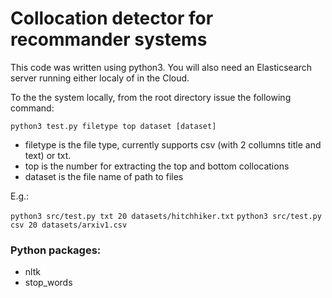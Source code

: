 # Collocation detector for recommander systems

This code was written using python3.
You will also need an Elasticsearch server running either localy of in the Cloud.

To the the system locally, from the root directory issue the following command:

`python3 test.py filetype top dataset [dataset]`

- filetype is the file type, currently supports csv (with 2 collumns title and text) or txt. 
- top is the number for extracting the top and bottom collocations
- dataset is the file name of path to files


E.g.:

`python3 src/test.py txt 20 datasets/hitchhiker.txt`
`python3 src/test.py csv 20 datasets/arxiv1.csv`

### Python packages:
* nltk
* stop_words





